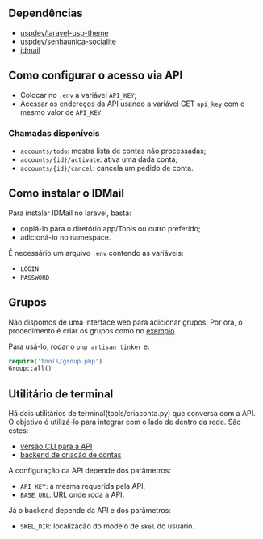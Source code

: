 ## Dependências
  * [uspdev/laravel-usp-theme](https://github.com/uspdev/laravel-usp-theme)
  * [uspdev/senhaunica-socialite](https://github.com/uspdev/senhaunica-socialite)
  * [idmail](https://github.com/wgnann/idmail)

## Como configurar o acesso via API
  * Colocar no `.env` a variável `API_KEY`;
  * Acessar os endereços da API usando a variável GET `api_key` com o mesmo valor de `API_KEY`.

### Chamadas disponíveis
  * `accounts/todo`: mostra lista de contas não processadas;
  * `accounts/{id}/activate`: ativa uma dada conta;
  * `accounts/{id}/cancel`: cancela um pedido de conta.

## Como instalar o IDMail
Para instalar IDMail no laravel, basta:
  * copiá-lo para o diretório app/Tools ou outro preferido;
  * adicioná-lo no namespace.

É necessário um arquivo `.env` contendo as variáveis:
  * `LOGIN`
  * `PASSWORD`

## Grupos
Não dispomos de uma interface web para adicionar grupos. Por ora, o procedimento é criar os grupos como no [exemplo](tools/groups.php).

Para usá-lo, rodar o `php artisan tinker` e:
```php
require('tools/group.php')
Group::all()
```

## Utilitário de terminal
Há dois utilitários de terminal(tools/criaconta.py) que conversa com a API. O objetivo é utilizá-lo para integrar com o lado de dentro da rede. São estes:
  * [versão CLI para a API](tools/criaconta.py)
  * [backend de criação de contas](tools/contas.py)

A configuração da API depende dos parâmetros:
  * `API_KEY`: a mesma requerida pela API;
  * `BASE_URL`: URL onde roda a API.

Já o backend depende da API e dos parâmetros:
  * `SKEL_DIR`: localização do modelo de `skel` do usuário.
